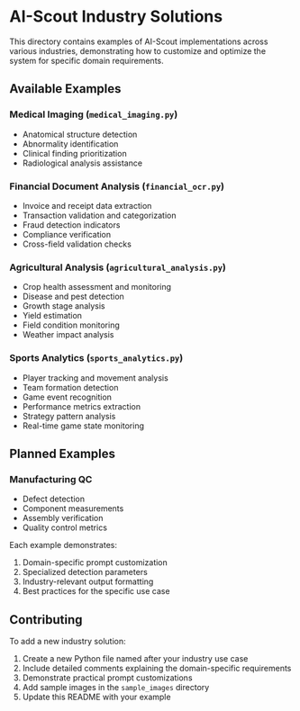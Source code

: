 # AI-Scout Industry Solutions

This directory contains examples of AI-Scout implementations across various industries, demonstrating how to customize and optimize the system for specific domain requirements.

## Available Examples

### Medical Imaging (`medical_imaging.py`)
- Anatomical structure detection
- Abnormality identification
- Clinical finding prioritization
- Radiological analysis assistance

### Financial Document Analysis (`financial_ocr.py`)
- Invoice and receipt data extraction
- Transaction validation and categorization
- Fraud detection indicators
- Compliance verification
- Cross-field validation checks

### Agricultural Analysis (`agricultural_analysis.py`)
- Crop health assessment and monitoring
- Disease and pest detection
- Growth stage analysis
- Yield estimation
- Field condition monitoring
- Weather impact analysis

### Sports Analytics (`sports_analytics.py`)
- Player tracking and movement analysis
- Team formation detection
- Game event recognition
- Performance metrics extraction
- Strategy pattern analysis
- Real-time game state monitoring

## Planned Examples

### Manufacturing QC
- Defect detection
- Component measurements
- Assembly verification
- Quality control metrics

Each example demonstrates:
1. Domain-specific prompt customization
2. Specialized detection parameters
3. Industry-relevant output formatting
4. Best practices for the specific use case

## Contributing

To add a new industry solution:
1. Create a new Python file named after your industry use case
2. Include detailed comments explaining the domain-specific requirements
3. Demonstrate practical prompt customizations
4. Add sample images in the `sample_images` directory
5. Update this README with your example
